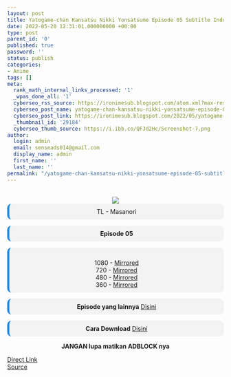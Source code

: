 ```yaml
---
layout: post
title: Yatogame-chan Kansatsu Nikki Yonsatsume Episode 05 Subtitle Indonesia
date: 2022-05-20 12:31:01.000000000 +00:00
type: post
parent_id: '0'
published: true
password: ''
status: publish
categories:
- Anime
tags: []
meta:
  rank_math_internal_links_processed: '1'
  _wpas_done_all: '1'
  cyberseo_rss_source: https://ironimesub.blogspot.com/atom.xml?max-results=150
  cyberseo_post_name: yatogame-chan-kansatsu-nikki-yonsatsume-episode-05-subtitle-indonesia
  cyberseo_post_link: https://ironimesub.blogspot.com/2022/05/yatogame-chan-kansatsu-nikki-yonsatsume_19.html
  _thumbnail_id: '29184'
  cyberseo_thumb_source: https://i.ibb.co/QFJd2Hc/Screenshot-7.png
author:
  login: admin
  email: senseads014@gmail.com
  display_name: admin
  first_name: ''
  last_name: ''
permalink: "/yatogame-chan-kansatsu-nikki-yonsatsume-episode-05-subtitle-indonesia/"
---
```


<div style="text-align: center">
<br />
<img src="{{ site.baseurl }}/assets/2022/05/Screenshot-7.png" />
<div style="background-color: #f3f3f3;border-left: 5px solid #2288dd;border-radius: 10px;padding: 10px">
TL - Masanori</div>
<p></p>
<div style="background-color: #f3f3f3;border-left: 5px solid #2288dd;border-radius: 10px;padding: 10px">
<strong>Episode 05</strong> </div>
<p></p>
<div style="background-color: #f3f3f3;border-left: 5px solid #2288dd;border-radius: 10px;padding: 10px">
<br />
1080 - <a href="https://mir.cr/CSQIXLWD">Mirrored</a><br />
720 - <a href="https://mir.cr/0ZMJRCO8">Mirrored</a><br />
480 - <a href="https://mir.cr/1CB8MRIT">Mirrored</a><br />
360 - <a href="https://mir.cr/FLSVPLYK">Mirrored</a>
</div>
<p></p>
<div style="background-color: #f3f3f3;border-left: 5px solid #2288dd;border-radius: 10px;padding: 10px">
<strong>Episode yang lainnya</strong> <a href="https://ironimesub.blogspot.com/p/yatogame-chan-kansatsu-nikki-yonsatsume.html">Disini</a>
</div>
<p></p>
<div style="background-color: #f3f3f3;border-left: 5px solid #2288dd;border-radius: 10px;padding: 10px">
<strong>Cara Download</strong> <a href="https://ironimesub.blogspot.com/2022/04/cara-mendownload-di-mirrored.html">Disini</a>
</div>
<p><strong>JANGAN lupa matikan ADBLOCK nya</strong></p>
</div>
<div class="divbtn"> <a href="https://handymansurrender.com/fihup8buzv?key=94550f7ce39444073321dde3b8782f97" class="btn"><i class="fa fa-download"></i> Direct Link</a> <br /><a href="https://ironimesub.blogspot.com/2022/05/yatogame-chan-kansatsu-nikki-yonsatsume_19.html">Source</a> </div>
